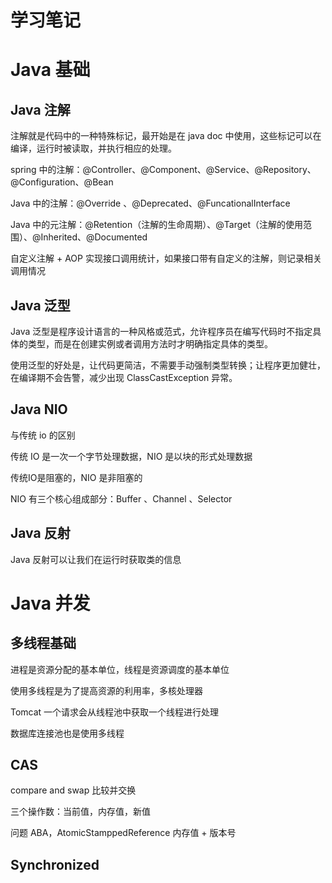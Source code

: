 # 学习笔记

# Java 基础

## Java 注解

注解就是代码中的一种特殊标记，最开始是在 java doc 中使用，这些标记可以在编译，运行时被读取，并执行相应的处理。

spring 中的注解：@Controller、@Component、@Service、@Repository、@Configuration、@Bean

Java 中的注解：@Override 、@Deprecated、@FuncationalInterface

Java 中的元注解：@Retention（注解的生命周期）、@Target（注解的使用范围）、@Inherited、@Documented

自定义注解 + AOP 实现接口调用统计，如果接口带有自定义的注解，则记录相关调用情况

## Java 泛型

Java 泛型是程序设计语言的一种风格或范式，允许程序员在编写代码时不指定具体的类型，而是在创建实例或者调用方法时才明确指定具体的类型。

使用泛型的好处是，让代码更简洁，不需要手动强制类型转换；让程序更加健壮，在编译期不会告警，减少出现 
ClassCastException 异常。



## Java NIO

与传统 io 的区别

传统 IO 是一次一个字节处理数据，NIO 是以块的形式处理数据

传统IO是阻塞的，NIO 是非阻塞的

NIO 有三个核心组成部分：Buffer 、Channel 、Selector



## Java 反射

Java 反射可以让我们在运行时获取类的信息



# Java 并发

## 多线程基础

进程是资源分配的基本单位，线程是资源调度的基本单位

使用多线程是为了提高资源的利用率，多核处理器

Tomcat 一个请求会从线程池中获取一个线程进行处理

数据库连接池也是使用多线程



## CAS

compare and swap 比较并交换

三个操作数：当前值，内存值，新值

问题 ABA，AtomicStamppedReference  内存值 + 版本号



## Synchronized



